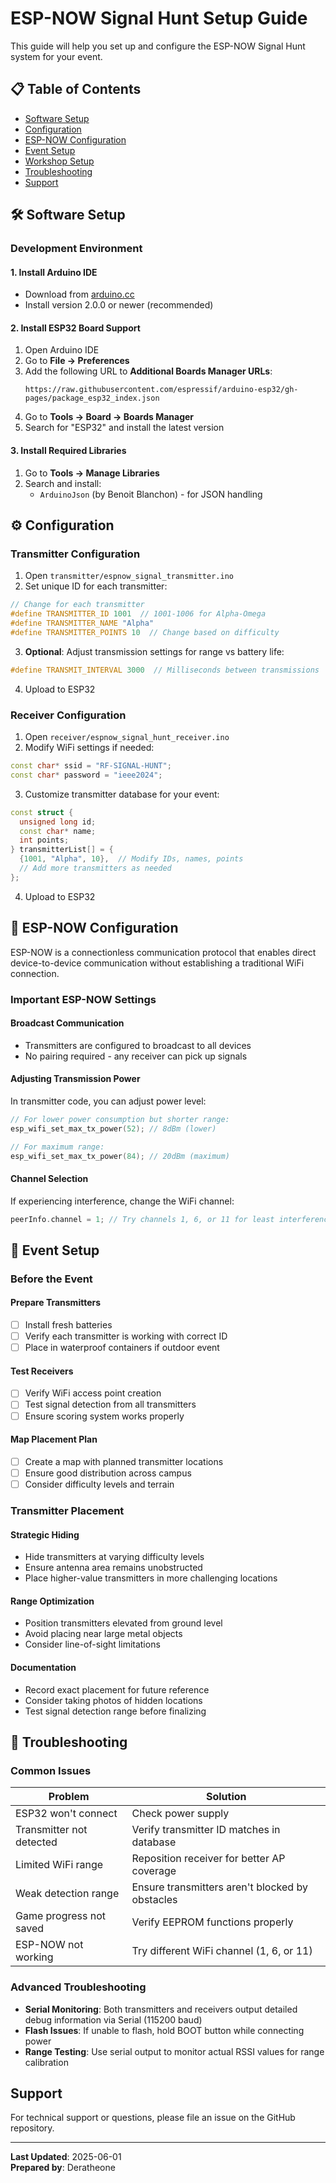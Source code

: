 # ESP-NOW Signal Hunt Setup Guide

This guide will help you set up and configure the ESP-NOW Signal Hunt system for your event.

## 📋 Table of Contents

- [Software Setup](#software-setup)
- [Configuration](#configuration)
- [ESP-NOW Configuration](#esp-now-configuration)
- [Event Setup](#event-setup)
- [Workshop Setup](#workshop-setup)
- [Troubleshooting](#troubleshooting)
- [Support](#support)

## 🛠️ Software Setup

### Development Environment

#### 1. Install Arduino IDE
- Download from [arduino.cc](https://www.arduino.cc/en/software)
- Install version 2.0.0 or newer (recommended)

#### 2. Install ESP32 Board Support
1. Open Arduino IDE
2. Go to **File → Preferences**
3. Add the following URL to **Additional Boards Manager URLs**:
   ```
   https://raw.githubusercontent.com/espressif/arduino-esp32/gh-pages/package_esp32_index.json
   ```
4. Go to **Tools → Board → Boards Manager**
5. Search for "ESP32" and install the latest version

#### 3. Install Required Libraries
1. Go to **Tools → Manage Libraries**
2. Search and install:
   - `ArduinoJson` (by Benoit Blanchon) - for JSON handling

## ⚙️ Configuration

### Transmitter Configuration

1. Open `transmitter/espnow_signal_transmitter.ino`
2. Set unique ID for each transmitter:

```cpp
// Change for each transmitter
#define TRANSMITTER_ID 1001  // 1001-1006 for Alpha-Omega
#define TRANSMITTER_NAME "Alpha"
#define TRANSMITTER_POINTS 10  // Change based on difficulty
```

3. **Optional**: Adjust transmission settings for range vs battery life:

```cpp
#define TRANSMIT_INTERVAL 3000  // Milliseconds between transmissions
```

4. Upload to ESP32

### Receiver Configuration

1. Open `receiver/espnow_signal_hunt_receiver.ino`
2. Modify WiFi settings if needed:

```cpp
const char* ssid = "RF-SIGNAL-HUNT";
const char* password = "ieee2024";
```

3. Customize transmitter database for your event:

```cpp
const struct {
  unsigned long id;
  const char* name;
  int points;
} transmitterList[] = {
  {1001, "Alpha", 10},  // Modify IDs, names, points
  // Add more transmitters as needed
};
```

4. Upload to ESP32

## 📡 ESP-NOW Configuration

ESP-NOW is a connectionless communication protocol that enables direct device-to-device communication without establishing a traditional WiFi connection.

### Important ESP-NOW Settings

#### Broadcast Communication
- Transmitters are configured to broadcast to all devices
- No pairing required - any receiver can pick up signals

#### Adjusting Transmission Power
In transmitter code, you can adjust power level:

```cpp
// For lower power consumption but shorter range:
esp_wifi_set_max_tx_power(52); // 8dBm (lower)

// For maximum range:
esp_wifi_set_max_tx_power(84); // 20dBm (maximum)
```

#### Channel Selection
If experiencing interference, change the WiFi channel:

```cpp
peerInfo.channel = 1; // Try channels 1, 6, or 11 for least interference
```

## 🎯 Event Setup

### Before the Event

#### Prepare Transmitters
- [ ] Install fresh batteries
- [ ] Verify each transmitter is working with correct ID
- [ ] Place in waterproof containers if outdoor event

#### Test Receivers
- [ ] Verify WiFi access point creation
- [ ] Test signal detection from all transmitters
- [ ] Ensure scoring system works properly

#### Map Placement Plan
- [ ] Create a map with planned transmitter locations
- [ ] Ensure good distribution across campus
- [ ] Consider difficulty levels and terrain

### Transmitter Placement

#### Strategic Hiding
- Hide transmitters at varying difficulty levels
- Ensure antenna area remains unobstructed
- Place higher-value transmitters in more challenging locations

#### Range Optimization
- Position transmitters elevated from ground level
- Avoid placing near large metal objects
- Consider line-of-sight limitations

#### Documentation
- Record exact placement for future reference
- Consider taking photos of hidden locations
- Test signal detection range before finalizing
  

## 🔧 Troubleshooting

### Common Issues

| Problem | Solution |
|---------|----------|
| ESP32 won't connect | Check power supply |
| Transmitter not detected | Verify transmitter ID matches in database |
| Limited WiFi range | Reposition receiver for better AP coverage |
| Weak detection range | Ensure transmitters aren't blocked by obstacles |
| Game progress not saved | Verify EEPROM functions properly |
| ESP-NOW not working | Try different WiFi channel (1, 6, or 11) |

### Advanced Troubleshooting

- **Serial Monitoring**: Both transmitters and receivers output detailed debug information via Serial (115200 baud)
- **Flash Issues**: If unable to flash, hold BOOT button while connecting power
- **Range Testing**: Use serial output to monitor actual RSSI values for range calibration

##  Support

For technical support or questions, please file an issue on the GitHub repository.

---

**Last Updated**: 2025-06-01  
**Prepared by**: Deratheone


